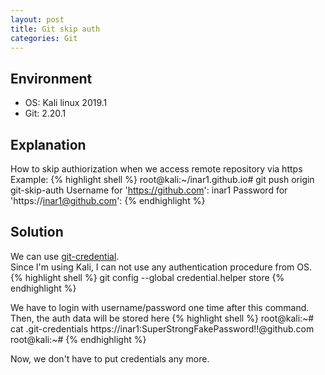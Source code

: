 ```yaml
---
layout: post
title: Git skip auth
categories: Git
---
```


## Environment
* OS: Kali linux 2019.1
* Git: 2.20.1

## Explanation
How to skip authiorization when we access remote repository via https<br>
Example:
{% highlight shell %}
root@kali:~/inar1.github.io# git push origin git-skip-auth
Username for 'https://github.com': inar1
Password for 'https://inar1@github.com': 
{% endhighlight %}

## Solution
We can use <a href="https://git-scm.com/docs/gitcredentials">git-credential</a>.<br>
Since I'm using Kali, I can not use any authentication procedure from OS.
{% highlight shell %}
git config --global credential.helper store
{% endhighlight %}

We have to login with username/password one time after this command.<br>
Then, the auth data will be stored here
{% highlight shell %}
root@kali:~# cat .git-credentials 
https://inar1:SuperStrongFakePassword!!@github.com
root@kali:~#
{% endhighlight %}

Now, we don't have to put credentials any more.
